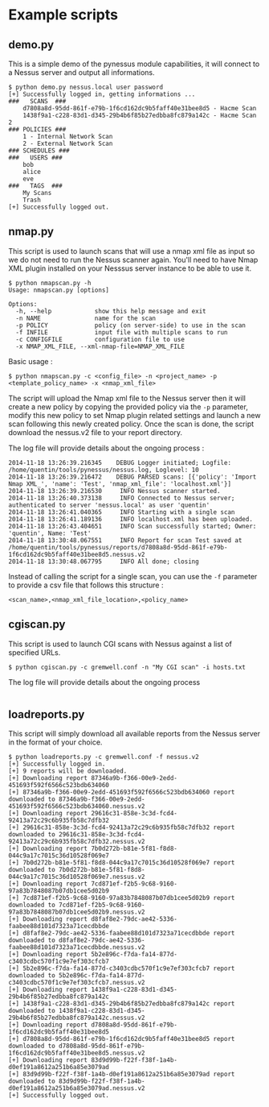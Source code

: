 # Example scripts

## demo.py

This is a simple demo of the pynessus module capabilities, it will connect to a Nessus server and output all informations.

```shell
$ python demo.py nessus.local user password
[+] Successfully logged in, getting informations ...
###   SCANS  ###
	d7808a8d-95dd-861f-e79b-1f6cd162dc9b5faff40e31bee8d5 - Hacme Scan
	1438f9a1-c228-83d1-d345-29b4b6f85b27edbba8fc879a142c - Hacme Scan 2
### POLICIES ###
	1 - Internal Network Scan
	2 - External Network Scan
### SCHEDULES ###
###   USERS ###
	bob
	alice
	eve
###   TAGS  ###
	My Scans
	Trash
[+] Successfully logged out.
```

## nmap.py

This script is used to launch scans that will use a nmap xml file as input so we do not need to run the Nessus scanner
again. You'll need to have Nmap XML plugin installed on your Nesssus server instance to be able to use it.

```shell
$ python nmapscan.py -h
Usage: nmapscan.py [options]

Options:
  -h, --help            show this help message and exit
  -n NAME               name for the scan
  -p POLICY             policy (on server-side) to use in the scan
  -f INFILE             input file with multiple scans to run
  -c CONFIGFILE         configuration file to use
  -x NMAP_XML_FILE, --xml-nmap-file=NMAP_XML_FILE
```

Basic usage : 

```shell
$ python nmapscan.py -c <config_file> -n <project_name> -p <template_policy_name> -x <nmap_xml_file>
```

The script will upload the Nmap xml file to the Nessus server then it will create a new policy by copying the provided policy via the `-p` parameter,
modify this new policy to set Nmap plugin related settings and launch a new scan following this newly created policy. Once the scan is done, the
script download the nessus.v2 file to your report directory.

The log file will provide details about the ongoing process :

```
2014-11-18 13:26:39.216345    DEBUG Logger initiated; Logfile: /home/quentin/tools/pynessus/nessus.log, Loglevel: 10
2014-11-18 13:26:39.216472    DEBUG PARSED scans: [{'policy': 'Import Nmap XML_', 'name': 'Test', 'nmap_xml_file': 'localhost.xml'}]
2014-11-18 13:26:39.216530     INFO Nessus scanner started.
2014-11-18 13:26:40.373138     INFO Connected to Nessus server; authenticated to server 'nessus.local' as user 'quentin'
2014-11-18 13:26:41.040365     INFO Starting with a single scan
2014-11-18 13:26:41.189136     INFO localhost.xml has been uploaded.
2014-11-18 13:26:43.404651     INFO Scan successfully started; Owner: 'quentin', Name: 'Test'
2014-11-18 13:30:48.067551     INFO Report for scan Test saved at /home/quentin/tools/pynessus/reports/d7808a8d-95dd-861f-e79b-1f6cd162dc9b5faff40e31bee8d5.nessus.v2
2014-11-18 13:30:48.067795     INFO All done; closing
```
Instead of calling the script for a single scan, you can use the `-f` parameter to provide a csv file that follows this structure : 

``` 
<scan_name>,<nmap_xml_file_location>,<policy_name>
```

## cgiscan.py

This script is used to launch CGI scans with Nessus against a list of specified URLs.

```shell
$ python cgiscan.py -c gremwell.conf -n "My CGI scan" -i hosts.txt
```

The log file will provide details about the ongoing process

```
```

## loadreports.py

This script will simply download all available reports from the Nessus server in the format of your choice.

```shell
$ python loadreports.py -c gremwell.conf -f nessus.v2
[+] Successfully logged in.
[+] 9 reports will be downloaded.
[+] Downloading report 87346a9b-f366-00e9-2edd-451693f592f6566c523bdb634060
[+] 87346a9b-f366-00e9-2edd-451693f592f6566c523bdb634060 report downloaded to 87346a9b-f366-00e9-2edd-451693f592f6566c523bdb634060.nessus.v2
[+] Downloading report 29616c31-858e-3c3d-fcd4-92413a72c29c6b935fb58c7dfb32
[+] 29616c31-858e-3c3d-fcd4-92413a72c29c6b935fb58c7dfb32 report downloaded to 29616c31-858e-3c3d-fcd4-92413a72c29c6b935fb58c7dfb32.nessus.v2
[+] Downloading report 7b0d272b-b81e-5f81-f8d8-044c9a17c7015c36d10528f069e7
[+] 7b0d272b-b81e-5f81-f8d8-044c9a17c7015c36d10528f069e7 report downloaded to 7b0d272b-b81e-5f81-f8d8-044c9a17c7015c36d10528f069e7.nessus.v2
[+] Downloading report 7cd871ef-f2b5-9c68-9160-97a83b7848087b07db1cee5d02b9
[+] 7cd871ef-f2b5-9c68-9160-97a83b7848087b07db1cee5d02b9 report downloaded to 7cd871ef-f2b5-9c68-9160-97a83b7848087b07db1cee5d02b9.nessus.v2
[+] Downloading report d8faf8e2-79dc-ae42-5336-faabee88d101d7323a71cecdbbde
[+] d8faf8e2-79dc-ae42-5336-faabee88d101d7323a71cecdbbde report downloaded to d8faf8e2-79dc-ae42-5336-faabee88d101d7323a71cecdbbde.nessus.v2
[+] Downloading report 5b2e896c-f7da-fa14-877d-c3403cdbc570f1c9e7ef303cfcb7
[+] 5b2e896c-f7da-fa14-877d-c3403cdbc570f1c9e7ef303cfcb7 report downloaded to 5b2e896c-f7da-fa14-877d-c3403cdbc570f1c9e7ef303cfcb7.nessus.v2
[+] Downloading report 1438f9a1-c228-83d1-d345-29b4b6f85b27edbba8fc879a142c
[+] 1438f9a1-c228-83d1-d345-29b4b6f85b27edbba8fc879a142c report downloaded to 1438f9a1-c228-83d1-d345-29b4b6f85b27edbba8fc879a142c.nessus.v2
[+] Downloading report d7808a8d-95dd-861f-e79b-1f6cd162dc9b5faff40e31bee8d5
[+] d7808a8d-95dd-861f-e79b-1f6cd162dc9b5faff40e31bee8d5 report downloaded to d7808a8d-95dd-861f-e79b-1f6cd162dc9b5faff40e31bee8d5.nessus.v2
[+] Downloading report 83d9d99b-f22f-f38f-1a4b-d0ef191a8612a251b6a85e3079ad
[+] 83d9d99b-f22f-f38f-1a4b-d0ef191a8612a251b6a85e3079ad report downloaded to 83d9d99b-f22f-f38f-1a4b-d0ef191a8612a251b6a85e3079ad.nessus.v2
[+] Successfully logged out.
```

